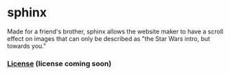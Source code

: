 # sphinx

Made for a friend's brother, sphinx allows the website maker to have a scroll effect on images that can only be described as "the Star Wars intro, but towards you."

### [License](https://github.com/soccerJoshNumberNine/sphinx/License.md) (license coming soon)
